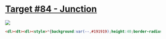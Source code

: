 # [Target #84 - Junction](https://cssbattle.dev/play/84)

![](https://cssbattle.dev/targets/84.png)

```HTML
<dl><dt><dl><style>*{background:var(--,#191919);height:40;border-radius:99q;margin:65 55%0-220}dl{--:#A64942}* *{--:#FE5F55;offset:path('m640,240V0
```